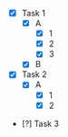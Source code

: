 - [x] Task 1
  - [x] A
    - [x] 1
    - [x] 2
    - [x] 3
  - [x] B
- [x] Task 2
  - [x] A
    - [x] 1
    - [x] 2
- [?] Task 3
